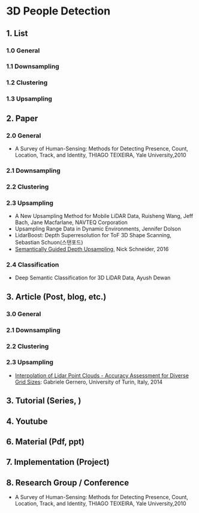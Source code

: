 # 3D People Detection 

## 1. List

### 1.0 General 
### 1.1 Downsampling
### 1.2 Clustering
### 1.3 Upsampling




## 2. Paper

### 2.0 General 


- A Survey of Human-Sensing: Methods for Detecting Presence, Count, Location, Track, and Identity, THIAGO TEIXEIRA, Yale University,2010

### 2.1 Downsampling


### 2.2 Clustering

### 2.3 Upsampling

- A New Upsampling Method for Mobile LiDAR Data, Ruisheng Wang, Jeff Bach, Jane Macfarlane, NAVTEQ Corporation
- Upsampling Range Data in Dynamic Environments, Jennifer Dolson
- LidarBoost: Depth Superresolution for ToF 3D Shape Scanning, Sebastian Schuon(스탠포드)
- [Semantically Guided Depth Upsampling](https://arxiv.org/abs/1608.00753), Nick Schneider, 2016

### 2.4 Classification 

- Deep Semantic Classification for 3D LiDAR Data, Ayush Dewan


## 3. Article (Post, blog, etc.)



### 3.0 General 


### 2.1 Downsampling


### 2.2 Clustering

### 2.3 Upsampling



- [Interpolation of Lidar Point Clouds - Accuracy Assessment for Diverse Grid Sizes](https://www.gim-international.com/content/article/interpolation-of-lidar-point-clouds): Gabriele Gernero, University of Turin, Italy, 2014 





## 3. Tutorial (Series, )



## 4. Youtube



## 6. Material (Pdf, ppt)



## 7. Implementation (Project)


## 8. Research Group / Conference 



- A Survey of Human-Sensing: Methods for Detecting Presence, Count, Location, Track, and Identity, THIAGO TEIXEIRA, Yale University,2010
